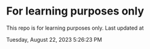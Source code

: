 # For learning purposes only
This repo is for learning purposes only.
Last updated at

Tuesday, August 22, 2023 5:26:23 PM

